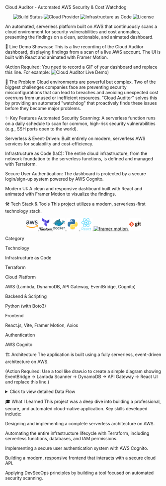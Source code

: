 Cloud Auditor - Automated AWS Security & Cost Watchdog
<p align="center">
<img src="https://img.shields.io/badge/build-passing-brightgreen?style=for-the-badge" alt="Build Status"/>
<img src="https://img.shields.io/badge/cloud-AWS-orange?style=for-the-badge" alt="Cloud Provider"/>
<img src="https://img.shields.io/badge/IaC-Terraform-blueviolet?style=for-the-badge" alt="Infrastructure as Code"/>
<img src="https://img.shields.io/badge/license-MIT-lightgrey?style=for-the-badge" alt="License"/>
</p>

An automated, serverless platform built on AWS that continuously scans a cloud environment for security vulnerabilities and cost anomalies, presenting the findings on a clean, actionable, and animated dashboard.

🚀 Live Demo Showcase
This is a live recording of the Cloud Auditor dashboard, displaying findings from a scan of a live AWS account. The UI is built with React and animated with Framer Motion.

(Action Required: You need to record a GIF of your dashboard and replace this line. For example: ![Cloud Auditor Live Demo](demo.gif))

🎯 The Problem
Cloud environments are powerful but complex. Two of the biggest challenges companies face are preventing security misconfigurations that can lead to breaches and avoiding unexpected cost overruns from unused or inefficient resources. "Cloud Auditor" solves this by providing an automated "watchdog" that proactively finds these issues before they become major problems.

✨ Key Features
Automated Security Scanning: A serverless function runs on a daily schedule to scan for common, high-risk security vulnerabilities (e.g., SSH ports open to the world).

Serverless & Event-Driven: Built entirely on modern, serverless AWS services for scalability and cost-efficiency.

Infrastructure as Code (IaC): The entire cloud infrastructure, from the network foundation to the serverless functions, is defined and managed with Terraform.

Secure User Authentication: The dashboard is protected by a secure login/sign-up system powered by AWS Cognito.

Modern UI: A clean and responsive dashboard built with React and animated with Framer Motion to visualize the findings.

🛠️ Tech Stack & Tools
This project utilizes a modern, serverless-first technology stack.

<p align="center">
<a href="https://aws.amazon.com/" target="_blank" rel="noreferrer"> <img src="https://raw.githubusercontent.com/devicons/devicon/master/icons/amazonwebservices/amazonwebservices-original-wordmark.svg" alt="aws" width="40" height="40"/> </a>
<a href="https://www.terraform.io/" target="_blank" rel="noreferrer"> <img src="https://raw.githubusercontent.com/devicons/devicon/master/icons/terraform/terraform-original-wordmark.svg" alt="terraform" width="40" height="40"/> </a>
<a href="https://www.docker.com/" target="_blank" rel="noreferrer"> <img src="https://raw.githubusercontent.com/devicons/devicon/master/icons/docker/docker-original-wordmark.svg" alt="docker" width="40" height="40"/> </a>
<a href="https://www.python.org" target="_blank" rel="noreferrer"> <img src="https://raw.githubusercontent.com/devicons/devicon/master/icons/python/python-original.svg" alt="python" width="40" height="40"/> </a>
<a href="https://reactjs.org/" target="_blank" rel="noreferrer"> <img src="https://raw.githubusercontent.com/devicons/devicon/master/icons/react/react-original-wordmark.svg" alt="react" width="40" height="40"/> </a>
<a href="https://www.framer.com/motion/" target="_blank" rel="noreferrer"> <img src="https://cdn.worldvectorlogo.com/logos/framer-motion.svg" alt="framer motion" width="40" height="40"/> </a>
<a href="https://git-scm.com/" target="_blank" rel="noreferrer"> <img src="https://raw.githubusercontent.com/devicons/devicon/master/icons/git/git-original-wordmark.svg" alt="git" width="40" height="40"/> </a>
</p>

Category

Technology

Infrastructure as Code

Terraform

Cloud Platform

AWS (Lambda, DynamoDB, API Gateway, EventBridge, Cognito)

Backend & Scripting

Python (with Boto3)

Frontend

React.js, Vite, Framer Motion, Axios

Authentication

AWS Cognito

🏗️ Architecture
The application is built using a fully serverless, event-driven architecture on AWS.

(Action Required: Use a tool like draw.io to create a simple diagram showing EventBridge -> Lambda Scanner -> DynamoDB -> API Gateway -> React UI and replace this line.)

<details>
<summary>Click to view detailed Data Flow</summary>

An Amazon EventBridge rule triggers the scanner on a schedule.

An AWS Lambda function (Python/Boto3) runs, scans the AWS account, and finds vulnerabilities.

The findings are written to an Amazon DynamoDB table.

A React frontend requests the data from a secure API Gateway endpoint.

A second AWS Lambda function acts as the API, fetching the findings from DynamoDB and returning them to the frontend.

</details>

🎓 What I Learned
This project was a deep dive into building a professional, secure, and automated cloud-native application. Key skills developed include:

Designing and implementing a complete serverless architecture on AWS.

Automating the entire infrastructure lifecycle with Terraform, including serverless functions, databases, and IAM permissions.

Implementing a secure user authentication system with AWS Cognito.

Building a modern, responsive frontend that interacts with a secure cloud API.

Applying DevSecOps principles by building a tool focused on automated security scanning.
